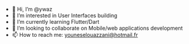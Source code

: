 - 👋 Hi, I’m @ywaz
- 👀 I’m interested in User Interfaces building
- 🌱 I’m currently learning Flutter/Dart
- 💞️ I’m looking to collaborate on Mobile/web applications development
- 📫 How to reach me: youneselouazzani@hotmail.fr

<!---
ywaz/ywaz is a ✨ special ✨ repository because its `README.md` (this file) appears on your GitHub profile.
You can click the Preview link to take a look at your changes.
--->
